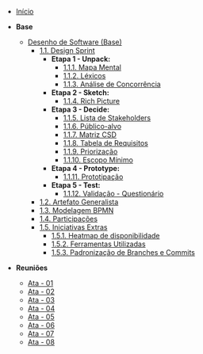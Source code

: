 <!-- docs/_sidebar.md -->

- [Início](/)
<!-- - [Projetos](/Projeto/Projeto.md) -->

- **Base**

  - [Desenho de Software (Base)](/Base/1.Base.md)
    - [1.1. Design Sprint](/Base/1.1.DesignSprint.md)
      - **Etapa 1 - Unpack:**
        - [1.1.1. Mapa Mental](Base/1.2.1.Mapa-mental.md)
        - [1.1.2. Léxicos](Base/1.2.4.Lexicos.md)
        - [1.1.3. Análise de Concorrência](Base/1.2.5.Publico-Alvo.md)
      - **Etapa 2 - Sketch:**
        - [1.1.4. Rich Picture](Base/1.2.2.RichPicture.md)
      - **Etapa 3 - Decide:**
        - [1.1.5. Lista de Stakeholders](Base/1.5.9.ListaStakeholders.md)
        - [1.1.6. Público-alvo](Base/1.2.5.Publico-Alvo.md)
        - [1.1.7. Matriz CSD](Base/1.2.5.Publico-Alvo.md#matriz-csd)
        - [1.1.8. Tabela de Requisitos](/Base/1.5.6.Tabela-Requisitos.md)
        - [1.1.9. Priorização](/Base/1.5.7.Priorizacao.md)
        - [1.1.10. Escopo Mínimo](/Base/1.5.8.Escopo-minimo.md)
      - **Etapa 4 - Prototype:**
        - [1.1.11. Prototipação](/Base/1.5.10.Prototipacao)
      - **Etapa 5 - Test:**
        - [1.1.12. Validação - Questionário](/Base/1.1.6.Questionario.md)
    - [1.2. Artefato Generalista](/Base/1.2.ArtefatoGeneralista.md)
    - [1.3. Modelagem BPMN](Base/1.3.ModelagemBPMN.md)
    - [1.4. Participações](/Base/1.4.ParticipacoesBase.md)
    - [1.5. Iniciativas Extras](/Base/1.5.IniciativasExtras.md)
      - [1.5.1. Heatmap de disponibilidade](/Base/1.5.1.Heatmap.md)
      - [1.5.2. Ferramentas Utilizadas](/Base/1.5.4.FerramentasUtilizadas.md)
      - [1.5.3. Padronização de Branches e Commits](/Base/1.5.5.PadronizacaoBranchesCommits.md) 

- **Reuniões**
    - [Ata - 01](Projeto/Iniciativas%20Extras/ata_01.md)
    - [Ata - 02](Projeto/Iniciativas%20Extras/ata_02.md)
    - [Ata - 03](Projeto/Iniciativas%20Extras/ata_03.md)
    - [Ata - 04](Projeto/Iniciativas%20Extras/ata_04.md)
    - [Ata - 05](Projeto/Iniciativas%20Extras/ata_05.md)
    - [Ata - 06](Projeto/Iniciativas%20Extras/ata_06.md)
    - [Ata - 07](Projeto/Iniciativas%20Extras/ata_07.md)
    - [Ata - 08](Projeto/Iniciativas%20Extras/ata_08.md)